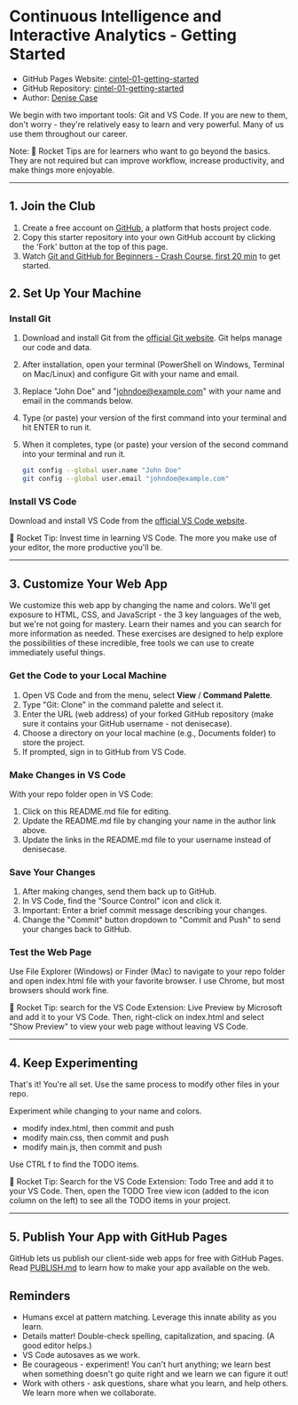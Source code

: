 # Continuous Intelligence and Interactive Analytics - Getting Started

- GitHub Pages Website: [cintel-01-getting-started](https://SamuelRepo.github.io/cintel-01-getting-started/)
- GitHub Repository: [cintel-01-getting-started](https://github.com/SamuelRepo/cintel-01-getting-started)
- Author: [Denise Case](https://github.com/SamuelRepo)


We begin with two important tools: Git and VS Code. 
If you are new to them, don't worry - they're relatively easy to learn and very powerful.
Many of us use them throughout our career. 

Note: 🚀 Rocket Tips are for learners who want to go beyond the basics. 
They are not required but can improve workflow, increase productivity, and make things more enjoyable.

-----

## 1. Join the Club

1. Create a free account on [GitHub](https://github.com/), a platform that hosts project code.
2. Copy this starter repository into your own GitHub account by clicking the 'Fork' button at the top of this page.
3. Watch [Git and GitHub for Beginners - Crash Course, first 20 min](https://www.youtube.com/watch?v=RGOj5yH7evk) to get started.


## 2. Set Up Your Machine

### Install Git

1. Download and install Git from the [official Git website](https://git-scm.com/). Git helps manage our code and data.
2. After installation, open your terminal (PowerShell on Windows, Terminal on Mac/Linux) and configure Git with your name and email.
3. Replace "John Doe" and "johndoe@example.com" with your name and email in the commands below.
4. Type (or paste) your version of the first command into your terminal and hit ENTER to run it.
5. When it completes, type (or paste) your version of the second command into your terminal and run it.
   
    ```bash
    git config --global user.name "John Doe"
    git config --global user.email "johndoe@example.com"
    ```

### Install VS Code

Download and install VS Code from the [official VS Code website](https://code.visualstudio.com/). 

🚀 Rocket Tip: Invest time in learning VS Code. The more you make use of your editor, the more productive you'll be. 

-----

## 3. Customize Your Web App

We customize this web app by changing the name and colors. We'll get exposure to HTML, CSS, and JavaScript - the 3 key languages of the web, but we're not going for mastery. Learn their names and you can search for more information as needed. These exercises are designed to help explore the possibilities of these incredible, free tools we can use to create immediately useful things.

### Get the Code to your Local Machine
    
1. Open VS Code and from the menu, select **View** / **Command Palette**.
1. Type "Git: Clone" in the command palette and select it.
1. Enter the URL (web address) of your forked GitHub repository (make sure it contains your GitHub username - not denisecase).
1. Choose a directory on your local machine (e.g., Documents folder) to store the project.
1. If prompted, sign in to GitHub from VS Code.

### Make Changes in VS Code

With your repo folder open in VS Code:

1. Click on this README.md file for editing.
1. Update the README.md file by changing your name in the author link above.
1. Update the links in the README.md file to your username instead of denisecase.

### Save Your Changes

1. After making changes, send them back up to GitHub.
1. In VS Code, find the "Source Control" icon and click it.
1. Important: Enter a brief commit message describing your changes.
1. Change the "Commit" button dropdown to "Commit and Push" to send your changes back to GitHub.

### Test the Web Page

Use File Explorer (Windows) or Finder (Mac) to navigate to your repo folder and open index.html file with your favorite browser. I use Chrome, but most browsers should work fine. 

🚀 Rocket Tip: search for the VS Code Extension: Live Preview by Microsoft and add it to your VS Code. 
Then, right-click on index.html and select "Show Preview" to view your web page without leaving VS Code.

-----

## 4. Keep Experimenting

That's it! You're all set. Use the same process to modify other files in your repo.

Experiment while changing to your name and colors. 

- modify index.html, then commit and push
- modify main.css, then commit and push
- modify main.js, then commit and push

Use CTRL f to find the TODO items. 

🚀 Rocket Tip: Search for the VS Code Extension: Todo Tree and add it to your VS Code. 
Then, open the TODO Tree view icon (added to the icon column on the left) to see all the TODO items in your project.

-----

## 5. Publish Your App with GitHub Pages

GitHub lets us publish our client-side web apps for free with GitHub Pages. 
Read [PUBLISH.md](PUBLISH.md) to learn how to make your app available on the web. 

## Reminders

- Humans excel at pattern matching. Leverage this innate ability as you learn.
- Details matter! Double-check spelling, capitalization, and spacing. (A good editor helps.)
- VS Code autosaves as we work.
- Be courageous - experiment! You can't hurt anything; we learn best when something doesn't go quite right and we learn we can figure it out!
- Work with others - ask questions, share what you learn, and help others. We learn more when we collaborate.
